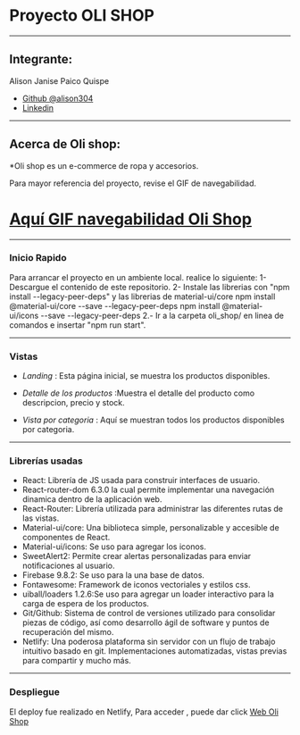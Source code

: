 # Proyecto OLI SHOP
---
## Integrante:

Alison Janise Paico Quispe

- [Github @alison304](https://github.com/alison304/)
- [Linkedin](https://www.linkedin.com/in/alison-janise-paico-quispe/)

---
## Acerca de Oli shop:

*Oli shop es un e-commerce de ropa y accesorios.

Para mayor referencia del proyecto, revise el GIF de navegabilidad.

# [Aquí GIF navegabilidad Oli Shop](https://drive.google.com/drive/folders/1i8284U_v68lfjh5kpLzpGTlGuVxqHSai?usp=sharing)

---

### Inicio Rapido

Para arrancar el proyecto en un ambiente local. realice lo siguiente:
1- Descargue el contenido de este repositorio.
2- Instale las librerias con "npm install --legacy-peer-deps" y las librerias de material-ui/core
    npm install @material-ui/core --save --legacy-peer-deps
    npm install @material-ui/icons --save --legacy-peer-deps
2.- Ir a la carpeta oli_shop/ en linea de comandos e insertar "npm run start".

---

### Vistas

-   *Landing* : Esta página inicial, se muestra los productos disponibles. 

-   *Detalle de los productos* :Muestra el detalle del producto como descripcion, precio y stock.

-   *Vista por categoria* : Aquí se muestran todos los productos disponibles por categoria.

---
### Librerías usadas

- React: Librería de JS usada para construir interfaces de usuario.
- React-router-dom 6.3.0 la cual permite implementar una navegación dinamica dentro de la aplicación web.
- React-Router: Librería utilizada para administrar las diferentes rutas de las vistas.
- Material-ui/core: Una biblioteca simple, personalizable y accesible de componentes de React.
- Material-ui/icons: Se uso para agregar los iconos.
- SweetAlert2: Permite crear alertas personalizadas para enviar notificaciones al usuario.
- Firebase 9.8.2: Se uso para la una base de datos.
- Fontawesome: Framework de iconos vectoriales y estilos css.
- uiball/loaders 1.2.6:Se uso para agregar un loader interactivo para la carga de espera de los productos.
- Git/Github: Sistema de control de versiones utilizado para consolidar piezas de código, así como desarrollo ágil de software y puntos de recuperación del mismo.
- Netlify: Una poderosa plataforma sin servidor con un flujo de trabajo intuitivo basado en git. Implementaciones automatizadas, vistas previas para compartir y mucho más.

---
### Despliegue

El deploy fue realizado en Netlify, Para acceder , puede dar click [Web Oli Shop](https://master--incomparable-fenglisu-2d0ff0.netlify.app/)

